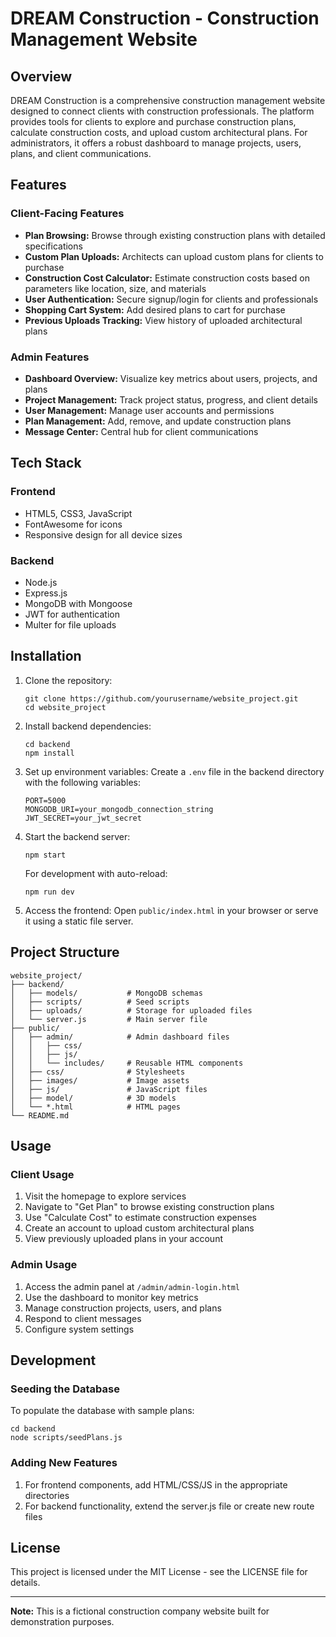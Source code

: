

# DREAM Construction - Construction Management Website



## Overview

DREAM Construction is a comprehensive construction management website designed to connect clients with construction professionals. The platform provides tools for clients to explore and purchase construction plans, calculate construction costs, and upload custom architectural plans. For administrators, it offers a robust dashboard to manage projects, users, plans, and client communications.

## Features

### Client-Facing Features

- **Plan Browsing:** Browse through existing construction plans with detailed specifications
- **Custom Plan Uploads:** Architects can upload custom plans for clients to purchase
- **Construction Cost Calculator:** Estimate construction costs based on parameters like location, size, and materials
- **User Authentication:** Secure signup/login for clients and professionals
- **Shopping Cart System:** Add desired plans to cart for purchase
- **Previous Uploads Tracking:** View history of uploaded architectural plans

### Admin Features

- **Dashboard Overview:** Visualize key metrics about users, projects, and plans
- **Project Management:** Track project status, progress, and client details
- **User Management:** Manage user accounts and permissions
- **Plan Management:** Add, remove, and update construction plans
- **Message Center:** Central hub for client communications

## Tech Stack

### Frontend
- HTML5, CSS3, JavaScript
- FontAwesome for icons
- Responsive design for all device sizes

### Backend
- Node.js
- Express.js
- MongoDB with Mongoose
- JWT for authentication
- Multer for file uploads

## Installation

1. Clone the repository:
   ```
   git clone https://github.com/yourusername/website_project.git
   cd website_project
   ```

2. Install backend dependencies:
   ```
   cd backend
   npm install
   ```

3. Set up environment variables:
   Create a `.env` file in the backend directory with the following variables:
   ```
   PORT=5000
   MONGODB_URI=your_mongodb_connection_string
   JWT_SECRET=your_jwt_secret
   ```

4. Start the backend server:
   ```
   npm start
   ```
   For development with auto-reload:
   ```
   npm run dev
   ```

5. Access the frontend:
   Open `public/index.html` in your browser or serve it using a static file server.

## Project Structure

```
website_project/
├── backend/
│   ├── models/           # MongoDB schemas
│   ├── scripts/          # Seed scripts
│   ├── uploads/          # Storage for uploaded files
│   └── server.js         # Main server file
├── public/
│   ├── admin/            # Admin dashboard files
│   │   ├── css/
│   │   ├── js/
│   │   └── includes/     # Reusable HTML components
│   ├── css/              # Stylesheets
│   ├── images/           # Image assets
│   ├── js/               # JavaScript files
│   ├── model/            # 3D models
│   └── *.html            # HTML pages
└── README.md
```

## Usage

### Client Usage

1. Visit the homepage to explore services
2. Navigate to "Get Plan" to browse existing construction plans
3. Use "Calculate Cost" to estimate construction expenses
4. Create an account to upload custom architectural plans
5. View previously uploaded plans in your account

### Admin Usage

1. Access the admin panel at `/admin/admin-login.html`
2. Use the dashboard to monitor key metrics
3. Manage construction projects, users, and plans
4. Respond to client messages
5. Configure system settings

## Development

### Seeding the Database

To populate the database with sample plans:

```
cd backend
node scripts/seedPlans.js
```

### Adding New Features

1. For frontend components, add HTML/CSS/JS in the appropriate directories
2. For backend functionality, extend the server.js file or create new route files

## License

This project is licensed under the MIT License - see the LICENSE file for details.

---

**Note:** This is a fictional construction company website built for demonstration purposes.
